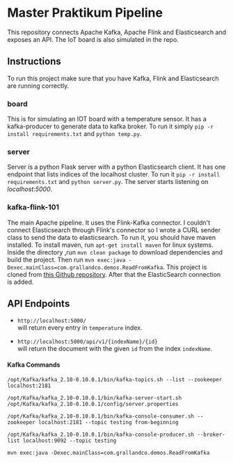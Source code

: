 # Master Praktikum Pipeline

This repository connects Apache Kafka, Apache Flink and Elasticsearch and exposes an API. The IoT board is also simulated in the repo.

## Instructions
To run this project make sure that you have Kafka, Flink and Elasticsearch are running correctly. 
### board
This is for simulating an IOT board with a temperature sensor. It has a kafka-producer to generate data to kafka broker. To run it simply `pip -r install requirements.txt` and `python temp.py`.
### server
Server is a python Flask server with a python Elasticsearch client. It has one endpoint that lists indices of the localhost cluster. To run it `pip -r install requirements.txt` and `python server.py`. The server starts listening on *localhost:5000*.
### kafka-flink-101
The main Apache pipeline. It uses the Flink-Kafka connector. I couldn't connect Elasticsearch through Flink's connector so I wrote a CURL sender class to send the data to elasticsearch. To run it, you should have maven installed. To install maven, run `apt-get install maven` for linux systems. Inside the directory ,run `mvn clean package` to download dependencies and build the project. Then run `mvn exec:java -Dexec.mainClass=com.grallandco.demos.ReadFromKafka`. This project is cloned from [this Github repository](https://github.com/tgrall/kafka-flink-101). After that the ElasticSearch connection is added.

## API Endpoints

- `http://localhost:5000/`  
    will return every entry in `temperature` index.

- `http://localhost:5000/api/v1/{indexName}/{id}`  
    will return the document with the given `id` from the index `indexName`.


#### Kafka Commands
    /opt/Kafka/kafka_2.10-0.10.0.1/bin/kafka-topics.sh --list --zookeeper localhost:2181

    /opt/Kafka/kafka_2.10-0.10.0.1/bin/kafka-server-start.sh /opt/Kafka/kafka_2.10-0.10.0.1/config/server.properties

    /opt/Kafka/kafka_2.10-0.10.0.1/bin/kafka-console-consumer.sh --zookeeper localhost:2181 --topic testing from-beginning

    /opt/Kafka/kafka_2.10-0.10.0.1/bin/kafka-console-producer.sh --broker-list localhost:9092 --topic testing

    mvn exec:java -Dexec.mainClass=com.grallandco.demos.ReadFromKafka


